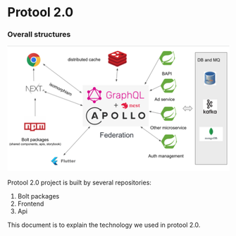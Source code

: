 # Protool 2.0

### Overall structures

![](<.gitbook/assets/image (2).png>)

Protool 2.0 project is built by several repositories:

1. Bolt packages
2. Frontend
3. Api

This document is to explain the technology we used in protool 2.0.

